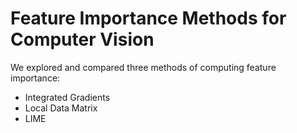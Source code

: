 # Feature Importance Methods for Computer Vision
We explored and compared three methods of computing feature importance:
* Integrated Gradients
* Local Data Matrix
* LIME
